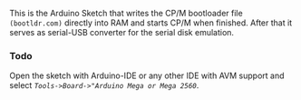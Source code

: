 This is the Arduino Sketch that writes the CP/M bootloader file `(bootldr.com)` directly into RAM and starts CP/M when finished. After that it serves as serial-USB converter for the serial disk emulation.
### Todo
Open the sketch with Arduino-IDE or any other IDE with AVM support and select *`Tools->Board->"Arduino Mega or Mega 2560`*. 